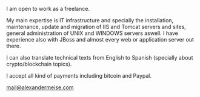 I am open to work as a freelance.

My main expertise is IT infrastructure and specially the installation, maintenance, update and migration of IIS and Tomcat servers and sites, general administration of UNIX and WINDOWS servers aswell. I have experience also with JBoss and almost every web or application server out there.

I can also translate technical texts from English to Spanish (specially about crypto/blockchain topics).

I accept all kind of payments including bitcoin and Paypal.

mail@alexandermeise.com
